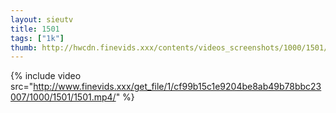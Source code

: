 ```yaml
--- 
layout: sieutv
title: 1501
tags: ["1k"]
thumb: http://hwcdn.finevids.xxx/contents/videos_screenshots/1000/1501/preview.mp4.jpg
---
```

{% include video src="http://www.finevids.xxx/get_file/1/cf99b15c1e9204be8ab49b78bbc23007/1000/1501/1501.mp4/" %} 
